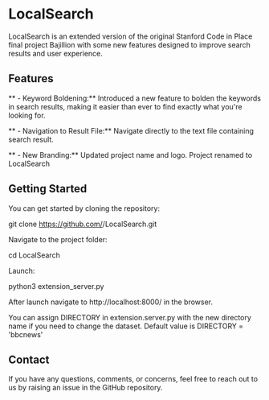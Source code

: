 # LocalSearch

LocalSearch is an extended version of the original Stanford Code in Place final project Bajillion with some new features designed to improve search results and user experience.

## Features

** - Keyword Boldening:** 
    Introduced a new feature to bolden the keywords in search results, making it easier than ever to find exactly what you're looking for.

** - Navigation to Result File:** 
    Navigate directly to the text file containing search result.

** - New Branding:** 
    Updated  project name and logo. Project renamed to LocalSearch

## Getting Started

You can get started by cloning the repository:

git clone https://github.com/<username>/LocalSearch.git

Navigate to the project folder:

cd LocalSearch


Launch:

python3 extension_server.py

After launch navigate to http://localhost:8000/ in the browser.

You can assign DIRECTORY in extension.server.py with the new directory name if you need to change the dataset. Default value is DIRECTORY = 'bbcnews'

## Contact

If you have any questions, comments, or concerns, feel free to reach out to us by raising an issue in the GitHub repository.

